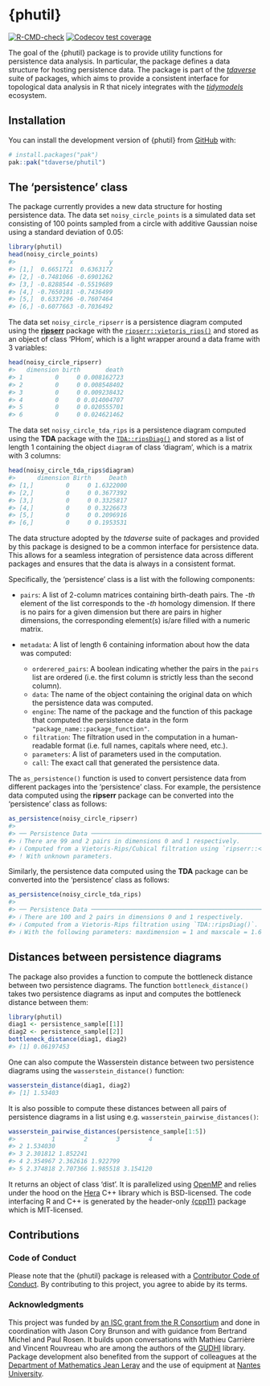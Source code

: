
<!-- README.md is generated from README.Rmd. Please edit that file -->

# {phutil}

<!-- badges: start -->

[![R-CMD-check](https://github.com/tdaverse/phutil/actions/workflows/R-CMD-check.yaml/badge.svg)](https://github.com/tdaverse/phutil/actions/workflows/R-CMD-check.yaml)
[![Codecov test
coverage](https://codecov.io/gh/tdaverse/phutil/graph/badge.svg)](https://app.codecov.io/gh/tdaverse/phutil)
<!-- badges: end -->

The goal of the {phutil} package is to provide utility functions for
persistence data analysis. In particular, the package defines a data
structure for hosting persistence data. The package is part of the
[*tdaverse*](https://github.com/tdaverse) suite of packages, which aims
to provide a consistent interface for topological data analysis in R
that nicely integrates with the
[*tidymodels*](https://www.tidymodels.org) ecosystem.

## Installation

You can install the development version of {phutil} from
[GitHub](https://github.com/) with:

``` r
# install.packages("pak")
pak::pak("tdaverse/phutil")
```

## The ‘persistence’ class

The package currently provides a new data structure for hosting
persistence data. The data set `noisy_circle_points` is a simulated data
set consisting of 100 points sampled from a circle with additive
Gaussian noise using a standard deviation of $0.05$:

``` r
library(phutil)
head(noisy_circle_points)
#>               x          y
#> [1,]  0.6651721  0.6363172
#> [2,] -0.7481066 -0.6901262
#> [3,] -0.8288544 -0.5519689
#> [4,] -0.7650181 -0.7436499
#> [5,]  0.6337296 -0.7607464
#> [6,] -0.6077663 -0.7036492
```

The data set `noisy_circle_ripserr` is a persistence diagram computed
using the [**ripserr**](https://tdaverse.github.io/ripserr/) package
with the
[`ripserr::vietoris_rips()`](https://tdaverse.github.io/ripserr/reference/vietoris_rips.html)
and stored as an object of class ‘PHom’, which is a light wrapper around
a data frame with 3 variables:

``` r
head(noisy_circle_ripserr)
#>   dimension birth       death
#> 1         0     0 0.008162723
#> 2         0     0 0.008548402
#> 3         0     0 0.009238432
#> 4         0     0 0.014004707
#> 5         0     0 0.020555701
#> 6         0     0 0.024621462
```

The data set `noisy_circle_tda_rips` is a persistence diagram computed
using the **TDA** package with the
[`TDA::ripsDiag()`](https://www.rdocumentation.org/packages/TDA/versions/1.9.1/topics/ripsDiag)
and stored as a list of length 1 containing the object `diagram` of
class ‘diagram’, which is a matrix with 3 columns:

``` r
head(noisy_circle_tda_rips$diagram)
#>      dimension Birth     Death
#> [1,]         0     0 1.6322000
#> [2,]         0     0 0.3677392
#> [3,]         0     0 0.3325817
#> [4,]         0     0 0.3226673
#> [5,]         0     0 0.2096916
#> [6,]         0     0 0.1953531
```

The data structure adopted by the *tdaverse* suite of packages and
provided by this package is designed to be a common interface for
persistence data. This allows for a seamless integration of persistence
data across different packages and ensures that the data is always in a
consistent format.

Specifically, the ‘persistence’ class is a list with the following
components:

- `pairs`: A list of 2-column matrices containing birth-death pairs. The
  -*th* element of the list corresponds to the -*th* homology dimension.
  If there is no pairs for a given dimension but there are pairs in
  higher dimensions, the corresponding element(s) is/are filled with a
  numeric matrix.

- `metadata`: A list of length 6 containing information about how the
  data was computed:

  - `orderered_pairs`: A boolean indicating whether the pairs in the
    `pairs` list are ordered (i.e. the first column is strictly less
    than the second column).
  - `data`: The name of the object containing the original data on which
    the persistence data was computed.
  - `engine`: The name of the package and the function of this package
    that computed the persistence data in the form
    `"package_name::package_function"`.
  - `filtration`: The filtration used in the computation in a
    human-readable format (i.e. full names, capitals where need, etc.).
  - `parameters`: A list of parameters used in the computation.
  - `call`: The exact call that generated the persistence data.

The `as_persistence()` function is used to convert persistence data from
different packages into the ‘persistence’ class. For example, the
persistence data computed using the **ripserr** package can be converted
into the ‘persistence’ class as follows:

``` r
as_persistence(noisy_circle_ripserr)
#> 
#> ── Persistence Data ────────────────────────────────────────────────────────────
#> ℹ There are 99 and 2 pairs in dimensions 0 and 1 respectively.
#> ℹ Computed from a Vietoris-Rips/Cubical filtration using `ripserr::<vietoris_rips/cubical>()`.
#> ! With unknown parameters.
```

Similarly, the persistence data computed using the **TDA** package can
be converted into the ‘persistence’ class as follows:

``` r
as_persistence(noisy_circle_tda_rips)
#> 
#> ── Persistence Data ────────────────────────────────────────────────────────────
#> ℹ There are 100 and 2 pairs in dimensions 0 and 1 respectively.
#> ℹ Computed from a Vietoris-Rips filtration using `TDA::ripsDiag()`.
#> ℹ With the following parameters: maxdimension = 1 and maxscale = 1.6322.
```

## Distances between persistence diagrams

The package also provides a function to compute the bottleneck distance
between two persistence diagrams. The function `bottleneck_distance()`
takes two persistence diagrams as input and computes the bottleneck
distance between them:

``` r
library(phutil)
diag1 <- persistence_sample[[1]]
diag2 <- persistence_sample[[2]]
bottleneck_distance(diag1, diag2)
#> [1] 0.06197453
```

One can also compute the Wasserstein distance between two persistence
diagrams using the `wasserstein_distance()` function:

``` r
wasserstein_distance(diag1, diag2)
#> [1] 1.53403
```

It is also possible to compute these distances between all pairs of
persistence diagrams in a list using
e.g. `wasserstein_pairwise_distances()`:

``` r
wasserstein_pairwise_distances(persistence_sample[1:5])
#>          1        2        3        4
#> 2 1.534030                           
#> 3 2.301812 1.852241                  
#> 4 2.354967 2.362616 1.922799         
#> 5 2.374818 2.707366 1.985518 3.154120
```

It returns an object of class ‘dist’. It is parallelized using
[OpenMP](https://www.openmp.org/) and relies under the hood on the
[Hera](https://github.com/anigmetov/hera) C++ library which is
BSD-licensed. The code interfacing R and C++ is generated by the
header-only [{cpp11}](https://cpp11.r-lib.org) package which is
MIT-licensed.

## Contributions

### Code of Conduct

Please note that the {phutil} package is released with a [Contributor
Code of
Conduct](https://tdaverse.github.io/phutil/CODE_OF_CONDUCT.html). By
contributing to this project, you agree to abide by its terms.

### Acknowledgments

This project was funded by [an ISC grant from the R
Consortium](https://r-consortium.org/all-projects/2024-group-1.html#modular-interoperable-and-extensible-topological-data-analysis-in-r)
and done in coordination with Jason Cory Brunson and with guidance from
Bertrand Michel and Paul Rosen. It builds upon conversations with
Mathieu Carrière and Vincent Rouvreau who are among the authors of the
[GUDHI](https://gudhi.inria.fr) library. Package development also
benefited from the support of colleagues at the [Department of
Mathematics Jean Leray](https://www.math.sciences.univ-nantes.fr) and
the use of equipment at [Nantes
University](https://english.univ-nantes.fr).

